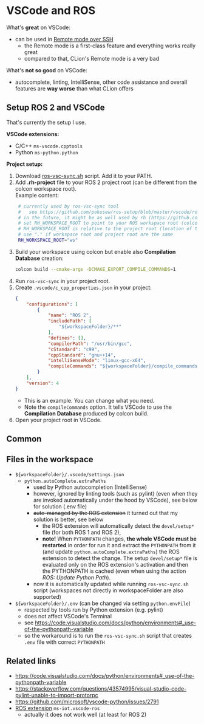 # VSCode and ROS

What's **great** on VSCode:
* can be used in [Remote mode over SSH](https://code.visualstudio.com/docs/remote/ssh)
    * the Remote mode is a first-class feature and everything works really great
    * compared to that, CLion's Remote mode is a very bad


What's **not so good** on VSCode:
* autocomplete, linting, IntelliSense, other code assistance and overall features
  are **way worse** than what CLion offers


## Setup ROS 2 and VSCode

That's currently the setup I use. 

**VSCode extensions:**
* C/C++ `ms-vscode.cpptools`
* Python `ms-python.python`

**Project setup:**
1. Download [ros-vsc-sync.sh](./ros-vsc-sync.sh) script. Add it to your PATH.
2. Add **.rh-project** file to your ROS 2 project root (can be different from the colcon workspace root).  
   Example content:
   ```bash
    # currently used by ros-vsc-sync tool
    #   see https://github.com/pokusew/ros-setup/blob/master/vscode/ros-vsc-sync.sh
    # in the future, it might be as well used by rh (https://github.com/pokusew/rh)
    # set RH_WORKSPACE_ROOT to point to your ROS workspace root (colcon or catkin)
    # RH_WORKSPACE_ROOT is relative to the project root (location of this file)
    # use "." if workspace root and project root are the same
    RH_WORKSPACE_ROOT="ws"
   ```
3. Build your workspace using colcon but enable also **Compilation Database** creation:
    ```bash
    colcon build --cmake-args -DCMAKE_EXPORT_COMPILE_COMMANDS=1 
    ```
4. Run `ros-vsc-sync` in your project root.
5. Create `.vscode/c_cpp_properties.json` in your project:
    ```json
    {
        "configurations": [
            {
                "name": "ROS 2",
                "includePath": [
                    "${workspaceFolder}/**"
                ],
                "defines": [],
                "compilerPath": "/usr/bin/gcc",
                "cStandard": "c99",
                "cppStandard": "gnu++14",
                "intelliSenseMode": "linux-gcc-x64",
                "compileCommands": "${workspaceFolder}/compile_commands.json"
            }
        ],
        "version": 4
    }
    ```
   * This is an example. You can change what you need.
   * Note the `compileCommands` option. It tells VSCode to use the **Compilation Database** produced by colcon build.
6. Open your project root in VSCode.


## Common


## Files in the workspace

* `${workspaceFolder}/.vscode/settings.json`
    * `python.autoComplete.extraPaths`
        * used by Python autocompletion (IntelliSense)
        * however, ignored by linting tools (such as pylint) (even when they are invoked automatically
          under the hood by VSCode), see below for solution (.env file)
        * ~~auto-managed by the ROS extension~~ it turned out that my solution is better, see below
            * the ROS extension will automatically detect the `devel/setup*` file (for both ROS 1 and ROS 2),
            * **note!** When `PYTHONPATH` changes, **the whole VSCode must be restarted** in order for
              run it and extract the `PYTHONPATH` from it (and update `python.autoComplete.extraPaths`)
              the ROS extension to detect the change. The setup `devel/setup*` file is evaluated only on the ROS extension's
              activation and then the PYTHONPATH is cached (even when using the action _ROS: Update Python Path_).
        * now it is automatically updated while running `ros-vsc-sync.sh` script (workspaces not directly in workspaceFolder are also supported)
* `${workspaceFolder}/.env` (can be changed via setting `python.envFile`)
    * respected by tools run by Python extension (e.g. pylint)
    * does not affect VSCode's Terminal
    * see https://code.visualstudio.com/docs/python/environments#_use-of-the-pythonpath-variable
    * so the workaround is to run the `ros-vsc-sync.sh` script that creates `.env` file with correct `PYTHONPATH`


## Related links

* https://code.visualstudio.com/docs/python/environments#_use-of-the-pythonpath-variable
* https://stackoverflow.com/questions/43574995/visual-studio-code-pylint-unable-to-import-protorpc
* https://github.com/microsoft/vscode-python/issues/2791
* [ROS extension](https://github.com/ms-iot/vscode-ros) `ms-iot.vscode-ros`
    * actually it does not work well (at least for ROS 2)
